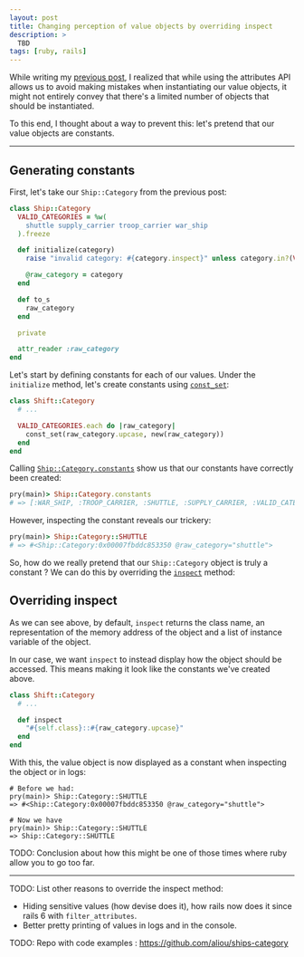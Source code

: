 ```yaml
---
layout: post
title: Changing perception of value objects by overriding inspect
description: >
  TBD
tags: [ruby, rails]
---
```


<!-- introduction about thinking about this while writing the previous post -->
While writing my [previous post][], I realized that while using the attributes API allows us to avoid making mistakes when instantiating our value objects, it might not entirely convey that there's a limited number of objects that should be instantiated.

To this end, I thought about a way to prevent this: let's pretend that our value objects are constants.

[previous post]: /2019/10/attributes-api-and-value-objects/

---

## Generating constants

First, let's take our `Ship::Category` from the previous post:

```ruby
class Ship::Category
  VALID_CATEGORIES = %w(
    shuttle supply_carrier troop_carrier war_ship
  ).freeze

  def initialize(category)
    raise "invalid category: #{category.inspect}" unless category.in?(VALID_CATEGORIES)

    @raw_category = category
  end

  def to_s
    raw_category
  end

  private

  attr_reader :raw_category
end
```

Let's start by defining constants for each of our values. Under the `initialize` method, let's create constants using [`const_set`][]:

```ruby
class Shift::Category
  # ...

  VALID_CATEGORIES.each do |raw_category|
    const_set(raw_category.upcase, new(raw_category))
  end
end
```

[`const_set`]: https://www.rubydoc.info/stdlib/core/Module:const_set

Calling [`Ship::Category.constants`][] show us that our constants have correctly been created:

```ruby
pry(main)> Ship::Category.constants
# => [:WAR_SHIP, :TROOP_CARRIER, :SHUTTLE, :SUPPLY_CARRIER, :VALID_CATEGORIES]
```

[`Ship::Category.constants`]: https://www.rubydoc.info/stdlib/core/Module:constants

However, inspecting the constant reveals our trickery:

```ruby
pry(main)> Ship::Category::SHUTTLE
# => #<Ship::Category:0x00007fbddc853350 @raw_category="shuttle">
```

So, how do we really pretend that our `Ship::Category` object is truly a constant ? We can do this by overriding the [`inspect`][] method:

[`inspect`]: https://www.rubydoc.info/stdlib/core/Object:inspect

## Overriding inspect

As we can see above, by default, `inspect` returns the class name, an representation of the memory address of the object and a list of instance variable of the object.
 
In our case, we want `inspect` to instead display how the object should be accessed. This means making it look like the constants we've created above.


```ruby
class Shift::Category
  # ...

  def inspect
    "#{self.class}::#{raw_category.upcase}"
  end
end
```

With this, the value object is now displayed as a constant when inspecting the object or in logs:

```
# Before we had:
pry(main)> Ship::Category::SHUTTLE
=> #<Ship::Category:0x00007fbddc853350 @raw_category="shuttle">

# Now we have
pry(main)> Ship::Category::SHUTTLE
=> Ship::Category::SHUTTLE

```

TODO: Conclusion about how this might be one of those times where ruby allow you to go too far.

----

TODO: List other reasons to override the inspect method:
- Hiding sensitive values (how devise does it), how rails now does it since rails 6 with `filter_attributes`.
- Better pretty printing of values in logs and in the console.


TODO: Repo with code examples : <https://github.com/aliou/ships-category>





















